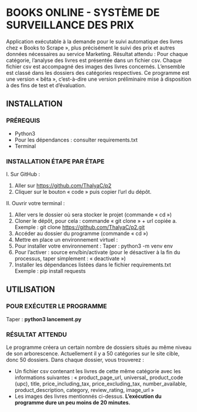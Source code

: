# BOOKS ONLINE - SYSTÈME DE SURVEILLANCE DES PRIX

Application exécutable à la demande pour le suivi automatique des livres chez « Books to Scrape », plus précisément le suivi des prix et autres données nécessaires au service Marketing. 
Résultat attendu : Pour chaque catégorie, l’analyse des livres est présentée dans un fichier csv. Chaque fichier csv est accompagné des images des livres concernés. L’ensemble est classé dans les dossiers des catégories respectives.
Ce programme est une version « bêta », c’est-à-dire une version préliminaire mise à disposition à des fins de test et d’évaluation.
## INSTALLATION
### PRÉREQUIS
+ Python3
+ Pour les dépendances : consulter requirements.txt
+ Terminal
### INSTALLATION ÉTAPE PAR ÉTAPE
I.	Sur GitHub :
1.	Aller sur https://github.com/ThalyaC/p2
2.	Cliquer sur le bouton « code » puis copier l’url du dépôt.

II.	Ouvrir votre terminal :
1.	Aller vers le dossier où sera stocker le projet (commande « cd ») 
2.	Cloner le dépôt, pour cela :
commande « git clone » + url copiée
a.	Exemple : git clone https://github.com/ThalyaC/p2.git
3.	Accéder au dossier du programme (commande « cd ») 
4.	Mettre en place un environnement virtuel :
5.	Pour installer votre environnement :
Taper : python3 -m venv env
6.	Pour l’activer : source env/bin/activate 
(pour le désactiver à la fin du processus, taper simplement : « deactivate »)
7.	Installer les dépendances listées dans le fichier requirements.txt
Exemple : pip install requests
## UTILISATION 
### POUR EXÉCUTER LE PROGRAMME
Taper : **python3 lancement.py**
### RÉSULTAT ATTENDU
Le programme créera un certain nombre de dossiers situés au même niveau de son arborescence. Actuellement il y a 50 catégories sur le site cible, donc 50 dossiers.
Dans chaque dossier, vous trouverez :
-	Un fichier csv contenant les livres de cette même catégorie avec les informations suivantes : « product_page_url, universal_ product_code (upc), title, price_including_tax, price_excluding_tax, number_available, product_description, category, review_rating, image_url »
-	Les images des livres mentionnés ci-dessus.
**L’exécution du programme dure un peu moins de 20 minutes.**
